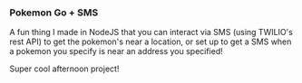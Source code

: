 ### Pokemon Go + SMS

A fun thing I made in NodeJS that you can interact via SMS (using TWILIO's rest API) to get the pokemon's near a location, or set up to get a SMS when a pokemon you specify is near an address you specified!

Super cool afternoon project!
